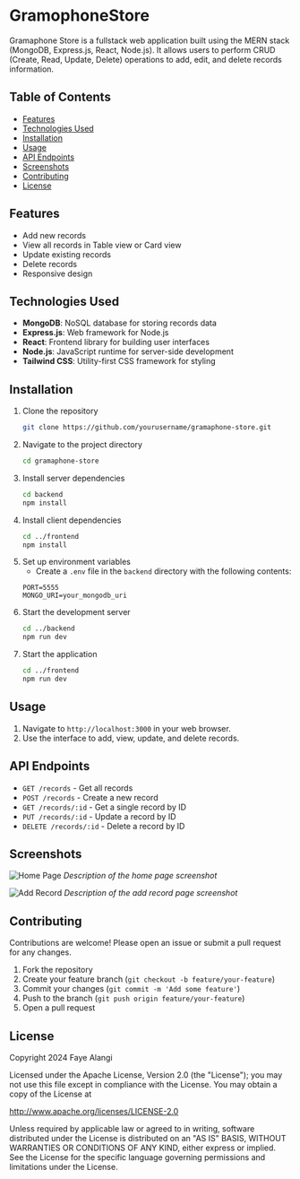 # GramophoneStore
 

Gramaphone Store is a fullstack web application built using the MERN stack (MongoDB, Express.js, React, Node.js). It allows users to perform CRUD (Create, Read, Update, Delete) operations to add, edit, and delete records information.

## Table of Contents

- [Features](#features)
- [Technologies Used](#technologies-used)
- [Installation](#installation)
- [Usage](#usage)
- [API Endpoints](#api-endpoints)
- [Screenshots](#screenshots)
- [Contributing](#contributing)
- [License](#license)

## Features

- Add new records
- View all records in Table view or Card view
- Update existing records
- Delete records
- Responsive design

## Technologies Used

- **MongoDB**: NoSQL database for storing records data
- **Express.js**: Web framework for Node.js
- **React**: Frontend library for building user interfaces
- **Node.js**: JavaScript runtime for server-side development
- **Tailwind CSS**: Utility-first CSS framework for styling

## Installation

1. Clone the repository
    ```sh
    git clone https://github.com/yourusername/gramaphone-store.git
    ```
2. Navigate to the project directory
    ```sh
    cd gramaphone-store
    ```
3. Install server dependencies
    ```sh
    cd backend
    npm install
    ```
4. Install client dependencies
    ```sh
    cd ../frontend
    npm install
    ```
5. Set up environment variables
    - Create a `.env` file in the `backend` directory with the following contents:
    ```.env
    PORT=5555
    MONGO_URI=your_mongodb_uri
    ```
6. Start the development server
    ```sh
    cd ../backend
    npm run dev
    ```
7. Start the application
    ```sh
    cd ../frontend
    npm run dev
    ```

## Usage

1. Navigate to `http://localhost:3000` in your web browser.
2. Use the interface to add, view, update, and delete records.

## API Endpoints

- `GET /records` - Get all records
- `POST /records` - Create a new record
- `GET /records/:id` - Get a single record by ID
- `PUT /records/:id` - Update a record by ID
- `DELETE /records/:id` - Delete a record by ID

## Screenshots

![Home Page](screenshots/home.png)
*Description of the home page screenshot*

![Add Record](screenshots/add-record.png)
*Description of the add record page screenshot*

## Contributing

Contributions are welcome! Please open an issue or submit a pull request for any changes.

1. Fork the repository
2. Create your feature branch (`git checkout -b feature/your-feature`)
3. Commit your changes (`git commit -m 'Add some feature'`)
4. Push to the branch (`git push origin feature/your-feature`)
5. Open a pull request

## License

Copyright 2024 Faye Alangi

Licensed under the Apache License, Version 2.0 (the "License");
you may not use this file except in compliance with the License.
You may obtain a copy of the License at

   http://www.apache.org/licenses/LICENSE-2.0

Unless required by applicable law or agreed to in writing, software
distributed under the License is distributed on an "AS IS" BASIS,
WITHOUT WARRANTIES OR CONDITIONS OF ANY KIND, either express or implied.
See the License for the specific language governing permissions and
limitations under the License.
